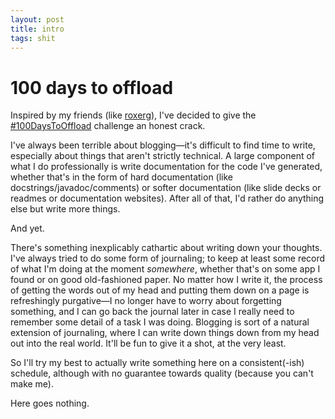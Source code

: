 ```yaml
---
layout: post
title: intro
tags: shit
---
```


# 100 days to offload

Inspired by my friends (like [roxerg](https://roxerg.github.io)), I've decided
to give the [#100DaysToOffload](https://100daystooffload.com/) challenge an honest crack.

I've always been terrible about blogging—it's difficult to find time to write,
especially about things that aren't strictly technical. A large component of what
I do professionally is write documentation for the code I've generated, whether
that's in the form of hard documentation (like docstrings/javadoc/comments) or
softer documentation (like slide decks or readmes or documentation websites).
After all of that, I'd rather do anything else but write more things.

And yet.

There's something inexplicably cathartic about writing down your thoughts. I've
always tried to do some form of journaling; to keep at least some record of what
I'm doing at the moment *somewhere*, whether that's on some app I found or on
good old-fashioned paper. No matter how I write it, the process of getting the
words out of my head and putting  them down on a page is refreshingly purgative—I
no longer have to worry about forgetting something, and I can go back the journal
later in case I really need to remember some detail of a task I was doing.
Blogging is sort of a natural extension of journaling, where I can write down
things down from my head out into the real world. It'll be fun to give it a
shot, at the very least.

So I'll try my best to actually write something here on a consistent(-ish) schedule,
although with no guarantee towards quality (because you can't make me).

Here goes nothing.
